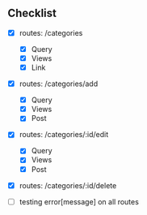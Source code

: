 ## Checklist

- [x] routes: /categories
  - [x] Query
  - [x] Views
  - [x] Link

- [x] routes: /categories/add
  - [x] Query
  - [x] Views
  - [x] Post

- [x] routes: /categories/:id/edit
  - [x] Query
  - [x] Views
  - [x] Post

- [x] routes: /categories/:id/delete

- [ ] testing error[message] on all routes
